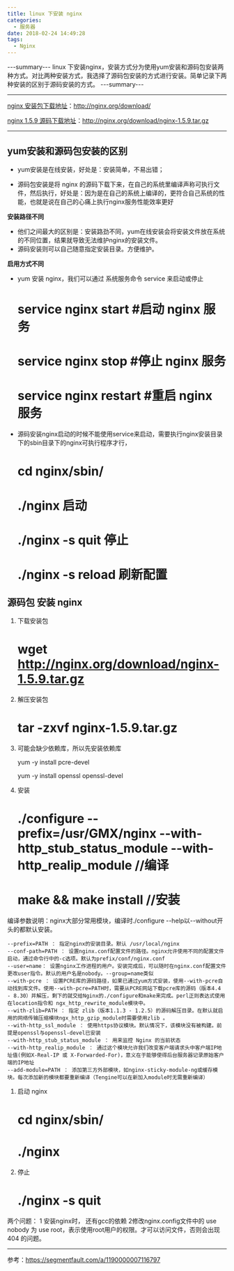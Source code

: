 ```yaml
---
title: linux 下安装 nginx
categories:
  - 服务器
date: 2018-02-24 14:49:28
tags:
  - Nginx
---
```


---summary--- linux 下安装nginx，安装方式分为使用yum安装和源码包安装两种方式。对比两种安装方式，我选择了源码包安装的方式进行安装。简单记录下两种安装的区别于源码安装的方式。 ---summary---

* * *

[nginx 安装包下载地址](http://nginx.org/download/)：http://nginx.org/download/

[nginx 1.5.9 源码下载地址](http://nginx.org/download/nginx-1.5.9.tar.gz)：http://nginx.org/download/nginx-1.5.9.tar.gz

* * *

yum安装和源码包安装的区别
--------------

*   yum安装是在线安装，好处是：安装简单，不易出错；
    
*   源码包安装是将 nginx 的源码下载下来，在自己的系统里编译声称可执行文件，然后执行，好处是：因为是在自己的系统上编译的，更符合自己系统的性能，也就是说在自己的心痛上执行nginx服务性能效率更好
    

**安装路径不同**

*   他们之间最大的区别是：安装路劲不同，yum在线安装会将安装文件放在系统的不同位置，结果就导致无法维护nginx的安装文件。
*   源码安装则可以自己随意指定安装目录。方便维护。

**启用方式不同**

*   yum 安装 nginx，我们可以通过 系统服务命令 service 来启动或停止

    # service nginx start #启动 nginx 服务
    
    # service nginx stop #停止 nginx 服务
    
    # service nginx restart #重启 nginx 服务
    
    

*   源码安装nginx启动的时候不能使用service来启动，需要执行nginx安装目录下的sbin目录下的nginx可执行程序才行，

    # cd nginx/sbin/
    # ./nginx  启动
    # ./nginx -s quit 停止
    # ./nginx -s reload 刷新配置
    

源码包 安装 nginx
------------

1.  下载安装包

    # wget http://nginx.org/download/nginx-1.5.9.tar.gz
    

1.  解压安装包

    # tar -zxvf nginx-1.5.9.tar.gz
    

1.  可能会缺少依赖库，所以先安装依赖库

    yum -y install pcre-devel
    
    yum -y install openssl openssl-devel
    
    

1.  安装

    # ./configure --prefix=/usr/GMX/nginx --with-http_stub_status_module --with-http_realip_module  //编译
    # make && make install //安装
    

编译参数说明：nginx大部分常用模块，编译时./configure --help以--without开头的都默认安装。

    --prefix=PATH ： 指定nginx的安装目录。默认 /usr/local/nginx
    --conf-path=PATH ： 设置nginx.conf配置文件的路径。nginx允许使用不同的配置文件启动，通过命令行中的-c选项。默认为prefix/conf/nginx.conf
    --user=name： 设置nginx工作进程的用户。安装完成后，可以随时在nginx.conf配置文件更改user指令。默认的用户名是nobody。--group=name类似
    --with-pcre ： 设置PCRE库的源码路径，如果已通过yum方式安装，使用--with-pcre自动找到库文件。使用--with-pcre=PATH时，需要从PCRE网站下载pcre库的源码（版本4.4 - 8.30）并解压，剩下的就交给Nginx的./configure和make来完成。perl正则表达式使用在location指令和 ngx_http_rewrite_module模块中。
    --with-zlib=PATH ： 指定 zlib（版本1.1.3 - 1.2.5）的源码解压目录。在默认就启用的网络传输压缩模块ngx_http_gzip_module时需要使用zlib 。
    --with-http_ssl_module ： 使用https协议模块。默认情况下，该模块没有被构建。前提是openssl与openssl-devel已安装
    --with-http_stub_status_module ： 用来监控 Nginx 的当前状态
    --with-http_realip_module ： 通过这个模块允许我们改变客户端请求头中客户端IP地址值(例如X-Real-IP 或 X-Forwarded-For)，意义在于能够使得后台服务器记录原始客户端的IP地址
    --add-module=PATH ： 添加第三方外部模块，如nginx-sticky-module-ng或缓存模块。每次添加新的模块都要重新编译（Tengine可以在新加入module时无需重新编译）
    

1.  启动 nginx

    # cd nginx/sbin/
    # ./nginx 
    

1.  停止

    # ./nginx -s quit
    

两个问题： 1 安装nginx时， 还有gcc的依赖 2修改nginx.config文件中的 use nobody 为 use root，表示使用root用户的权限。才可以访问文件，否则会出现404 的问题。

* * *

参考：https://segmentfault.com/a/1190000007116797